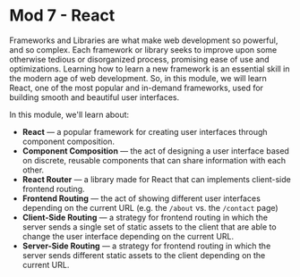 # Mod 7 - React

Frameworks and Libraries are what make web development so powerful, and so complex. Each framework or library seeks to improve upon some otherwise tedious or disorganized process, promising ease of use and optimizations. Learning how to learn a new framework is an essential skill in the modern age of web development. So, in this module, we will learn React, one of the most popular and in-demand frameworks, used for building smooth and beautiful user interfaces.

In this module, we'll learn about:

* **React** — a popular framework for creating user interfaces through component composition.
* **Component Composition** — the act of designing a user interface based on discrete, reusable components that can share information with each other.
* **React Router** — a library made for React that can implements client-side frontend routing.
* **Frontend Routing** — the act of showing different user interfaces depending on the current URL (e.g. the `/about` vs. the `/contact` page)
* **Client-Side Routing** — a strategy for frontend routing in which the server sends a single set of static assets to the client that are able to change the user interface depending on the current URL.
* **Server-Side Routing** — a strategy for frontend routing in which the server sends different static assets to the client depending on the current URL.